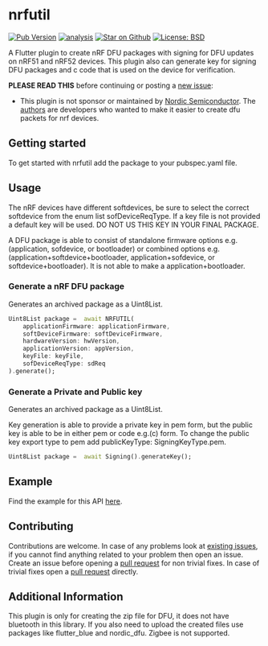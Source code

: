 # nrfutil

[![Pub Version](https://img.shields.io/pub/v/nrfutil)](https://pub.dev/packages/nrfutil)
[![analysis](https://github.com/Knightro63/apple_vision/actions/workflows/flutter.yml/badge.svg)](https://github.com/Knightro63/flutter_nrfutil/actions/)
[![Star on Github](https://img.shields.io/github/stars/Knightro63/apple_vision.svg?style=flat&logo=github&colorB=deeppink&label=stars)](https://github.com/Knightro63/flutter_nrfutil)
[![License: BSD](https://img.shields.io/badge/license-BSD-purple.svg)](https://opensource.org/licenses/BSD)

A Flutter plugin to create nRF DFU packages with signing for DFU updates on nRF51 and nRF52 devices. This plugin also can generate key for signing DFU packages and c code that is used on the device for verification.

**PLEASE READ THIS** before continuing or posting a [new issue](https://github.com/Knightro63/flutter_nrfutil):

- This plugin is not sponsor or maintained by [Nordic Semiconductor](https://www.nordicsemi.com/Support/Documentation). The [authors](https://github.com/Knightro63/apple_vision/blob/main/AUTHORS) are developers who wanted to make it easier to create dfu packets for nrf devices.

## Getting started

To get started with nrfutil add the package to your pubspec.yaml file.

## Usage

The nRF devices have different softdevices, be sure to select the correct softdevice from the enum list sofDeviceReqType. If a key file is not provided a default key will be used. DO NOT US THIS KEY IN YOUR FINAL PACKAGE. 

A DFU package is able to consist of standalone firmware options e.g.(application, sofdevice, or bootloader) or combined options e.g.(application+softdevice+bootloader, application+sofdevice, or softdevice+bootloader). It is not able to make a application+bootloader. 

### Generate a nRF DFU package
Generates an archived package as a Uint8List.
```dart
Uint8List package =  await NRFUTIL(
    applicationFirmware: applicationFirmware,
    softDeviceFirmware: softDeviceFirmware,
    hardwareVersion: hwVersion,
    applicationVersion: appVersion,
    keyFile: keyFile,
    sofDeviceReqType: sdReq
).generate();
```

### Generate a Private and Public key
Generates an archived package as a Uint8List.

Key generation is able to provide a private key in pem form, but the public key is able to be in either pem or code e.g.(c) form. To change the public key export type to pem add publicKeyType: SigningKeyType.pem.
```dart
Uint8List package =  await Signing().generateKey();
```

## Example

Find the example for this API [here](https://github.com/Knightro63/flutter_nrfutil/tree/main/example/nrfutil_example/lib/main.dart).

## Contributing

Contributions are welcome.
In case of any problems look at [existing issues](https://github.com/Knightro63/flutter_nrfutil/issues), if you cannot find anything related to your problem then open an issue.
Create an issue before opening a [pull request](https://github.com/Knightro63/flutter_nrfutil/pulls) for non trivial fixes.
In case of trivial fixes open a [pull request](https://github.com/Knightro63/flutter_nrfutil/pulls) directly.

## Additional Information

This plugin is only for creating the zip file for DFU, it does not have bluetooth in this library. If you also need to upload the created files use packages like flutter_blue and nordic_dfu. Zigbee is not supported.
